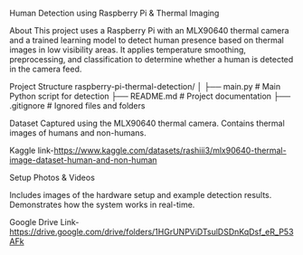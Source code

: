  Human Detection using Raspberry Pi & Thermal Imaging 

 About
 This project uses a Raspberry Pi with an MLX90640 thermal camera and a trained  learning model to detect human presence based on thermal images in low visibility areas. It applies temperature smoothing, preprocessing, and classification to determine whether a human is detected in the camera feed.


 Project Structure
 raspberry-pi-thermal-detection/
│
├── main.py          # Main Python script for detection
├── README.md        # Project documentation
├── .gitignore       # Ignored files and folders




 Dataset
Captured using the MLX90640 thermal camera.
Contains thermal images of humans and non-humans.

Kaggle link-https://www.kaggle.com/datasets/rashiii3/mlx90640-thermal-image-dataset-human-and-non-human

Setup Photos & Videos

Includes images of the hardware setup and example detection results.
Demonstrates how the system works in real-time.

Google Drive Link-https://drive.google.com/drive/folders/1HGrUNPViDTsulDSDnKqDsf_eR_P53AFk